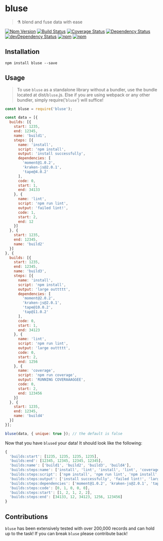 # bluse

> ⚗️ blend and fuse data with ease

[![Npm Version](https://img.shields.io/npm/v/bluse.svg)](https://www.npmjs.com/package/bluse)
[![Build Status](https://travis-ci.org/gabrielcsapo/bluse.svg?branch=master)](https://travis-ci.org/gabrielcsapo/bluse)
[![Coverage Status](https://lcov-server.gabrielcsapo.com/badge/github%2Ecom/gabrielcsapo/monotime.svg)](https://lcov-server.gabrielcsapo.com/coverage/github%2Ecom/gabrielcsapo/monotime)
[![Dependency Status](https://starbuck.gabrielcsapo.com/badge/github/gabrielcsapo/bluse/status.svg)](https://starbuck.gabrielcsapo.com/github/gabrielcsapo/bluse)
[![devDependency Status](https://starbuck.gabrielcsapo.com/badge/github/gabrielcsapo/bluse/dev-status.svg)](https://starbuck.gabrielcsapo.com/github/gabrielcsapo/bluse#info=devDependencies)
[![npm](https://img.shields.io/npm/dt/bluse.svg)](https://github.com/gabrielcsapo/bluse)
[![npm](https://img.shields.io/npm/dm/bluse.svg)](https://github.com/gabrielcsapo/bluse)

## Installation

```
npm install bluse --save
```

## Usage

> To use `bluse` as a standalone library without a bundler, use the bundle located at dist/`bluse`.js. Else if you are using webpack or any other bundler, simply require('`bluse`') will suffice!

```javascript
const bluse = require('bluse');

const data = [{
  builds: [{
    start: 1235,
    end: 12345,
    name: 'build1',
    steps: [{
      name: 'install',
      script: 'npm install',
      output: 'install successfully',
      dependencies: [
        'moment@1.0.2',
        'kraken-js@2.0.1',
        'tape@4.0.2'
      ],
      code: 0,
      start: 1,
      end: 34133
    }, {
      name: 'lint',
      script: 'npm run lint',
      output: 'failed lint!',
      code: 1,
      start: 2,
      end: 12
    }]
  }, {
    start: 1235,
    end: 12345,
    name: 'build2'
  }]
}, {
  builds: [{
    start: 1235,
    end: 12345,
    name: 'build3',
    steps: [{
      name: 'install',
      script: 'npm install',
      output: 'large outtttt',
      dependencies: [
        'moment@2.0.2',
        'kraken-js@2.0.1',
        'tape@10.0.2',
        'tap@11.0.2'
      ],
      code: 0,
      start: 1,
      end: 34123
    }, {
      name: 'lint',
      script: 'npm run lint',
      output: 'large outtttt',
      code: 0,
      start: 2,
      end: 1256
    }, {
      name: 'coverage',
      script: 'npm run coverage',
      output: 'RUNNING COVERAAAGGEE',
      code: 0,
      start: 2,
      end: 123456
    }]
  }, {
    start: 1235,
    end: 12345,
    name: 'build4'
  }]
}];

bluse(data, { unique: true }); // the default is false
```

Now that you have `blused` your data! It should look like the following:

```javascript
{
  'builds:start': [1235, 1235, 1235, 1235],
  'builds:end': [12345, 12345, 12345, 12345],
  'builds:name': ['build1', 'build2', 'build3', 'build4'],
  'builds:steps:name': ['install', 'lint', 'install', 'lint', 'coverage'],
  'builds:steps:script': ['npm install', 'npm run lint', 'npm install', 'npm run lint', 'npm run coverage'],
  'builds:steps:output': ['install successfully', 'failed lint!', 'large outtttt', 'large outtttt', 'RUNNING COVERAAAGGEE'],
  'builds:steps:dependencies': ['moment@1.0.2', 'kraken-js@2.0.1', 'tape@4.0.2', 'moment@2.0.2', 'kraken-js@2.0.1', 'tape@10.0.2', 'tap@11.0.2'],
  'builds:steps:code': [0, 1, 0, 0, 0],
  'builds:steps:start': [1, 2, 1, 2, 2],
  'builds:steps:end': [34133, 12, 34123, 1256, 123456]
}
```

## Contributions

`bluse` has been extensively tested with over 200,000 records and can hold up to the task! If you can break `bluse` please contribute back!
